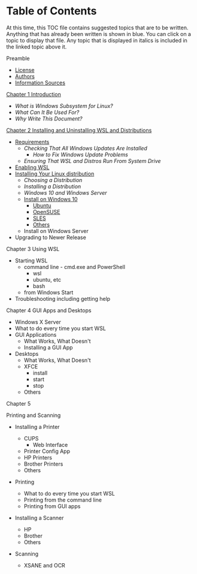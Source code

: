 # Table of Contents
At this time, this TOC file contains suggested topics that are to
be written.
Anything that has already been written is shown in blue. You can click on a topic to 
display that file. Any topic that is displayed in italics is included in
the linked topic above it.

Preamble
- [License](0010-License.md)
- [Authors](0020-Authors.md)
- [Information Sources](0030-Information-Sources.md)

[Chapter 1 Introduction](0100-Introduction.md)
- *What is Windows Subsystem for Linux?*
- *What Can It Be Used For?*
- *Why Write This Document?*

[Chapter 2 Installing and Uninstalling WSL and Distributions](
0200-Installing-and-Uninstalling-WSL-and-Distros.md)
- [Requirements](0210-Requirements.md)
  - *Checking That All Windows Updates Are Installed*
    - *How to Fix Windows Update Problems*
  - *Ensuring That WSL and Distros Run From System Drive*
- [Enabling WSL](0220-Enabling-WSL)
- [Installing Your Linux distribution](0230-Installing-Your-Linux-Distro.md)
  - *Choosing a Distribution*
  - *Installing a Distribution*
  - *Windows 10 and Windows Server*
  - [Install on Windows 10](0240-Installing-on-Windows-10.md)
    - [Ubuntu](0250-Ubuntu.md)
    - [OpenSUSE](0251-OpenSUSE.md)
    - [SLES](0252-SLES.md)
    - [Others](0299-Other-Distros.md)
  - Install on Windows Server
- Upgrading to Newer Release

Chapter 3 Using WSL
- Starting WSL
  - command line - cmd.exe and PowerShell
    - wsl
    - ubuntu, etc
	- bash
  - from Windows Start
- Troubleshooting including getting help

Chapter 4 GUI Apps and Desktops
- Windows X Server
- What to do every time you start WSL
- GUI Applications
  - What Works, What Doesn't
  - Installing a GUI App
- Desktops
  - What Works, What Doesn't
  - XFCE
	- install
	- start
	- stop
  - Others

Chapter 5

Printing and Scanning
- Installing a Printer
  - CUPS
    - Web Interface
  - Printer Config App
  - HP Printers
  - Brother Printers
  - Others
- Printing
  - What to do every time you start WSL
  - Printing from the command line
  - Printing from GUI apps

- Installing a Scanner
  - HP
  - Brother
  - Others
- Scanning
  - XSANE and OCR
